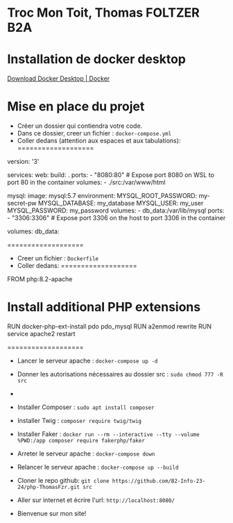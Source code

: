 # Troc Mon Toit, Thomas FOLTZER B2A #



# Installation de docker desktop

[Download Docker Desktop | Docker](https://www.docker.com/products/docker-desktop/)

# Mise en place du projet

- Créer un dossier qui contiendra votre code.
- Dans ce dossier, creer un fichier : `docker-compose.yml`
- Coller dedans (attention aux espaces et aux tabulations):
===================

version: '3'

services:
  web:
    build: .
    ports:
      - "8080:80" # Expose port 8080 on WSL to port 80 in the container
    volumes:
      - ./src:/var/www/html

  mysql:
    image: mysql:5.7
    environment:
      MYSQL_ROOT_PASSWORD: my-secret-pw
      MYSQL_DATABASE: my_database
      MYSQL_USER: my_user
      MYSQL_PASSWORD: my_password
    volumes:
      - db_data:/var/lib/mysql
    ports:
      - "3306:3306" # Expose port 3306 on the host to port 3306 in the container

volumes:
  db_data:

===================
- Creer un fichier : `Dockerfile`
- Coller dedans:
===================
  
FROM php:8.2-apache
# Install additional PHP extensions
RUN docker-php-ext-install pdo pdo_mysql
RUN a2enmod rewrite
RUN service apache2 restart

===================
- Lancer le serveur apache : `docker-compose up -d`
- Donner les autorisations nécessaires au dossier src : `sudo chmod 777 -R src`
- 
- Installer Composer : `sudo apt install composer`
- Installer Twig : `composer require twig/twig`
- Installer Faker : `docker run --rm --interactive --tty --volume %PWD:/app composer require fakerphp/faker`

- Arreter le serveur apache : `docker-compose down`
- Relancer le serveur apache : `docker-compose up --build`

- Cloner le repo github: `git clone https://github.com/B2-Info-23-24/php-ThomasFzr.git src`
- Aller sur internet et écrire l'url: `http://localhost:8080/`
- Bienvenue sur mon site!

  


